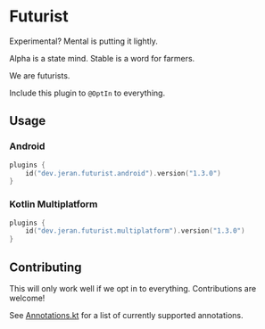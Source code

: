 # Futurist
Experimental? Mental is putting it lightly.

Alpha is a state mind. Stable is a word for farmers.

We are futurists.

Include this plugin to `@OptIn` to everything.

## Usage

### Android

```kotlin
plugins {
    id("dev.jeran.futurist.android").version("1.3.0")
}
```

### Kotlin Multiplatform

```kotlin
plugins {
    id("dev.jeran.futurist.multiplatform").version("1.3.0")
}
```

## Contributing

This will only work well if we opt in to everything. Contributions are welcome!

See [Annotations.kt](https://github.com/jeran/futurist/blob/main/src/main/kotlin/futurist/Annotations.kt) for a list of currently supported annotations.
